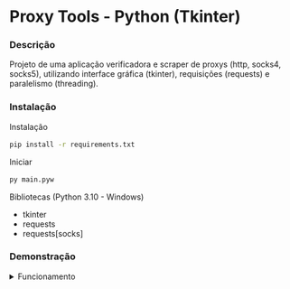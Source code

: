 # Proxy Tools - Python (Tkinter)

### Descrição

Projeto de uma aplicação verificadora e scraper de proxys (http, socks4, socks5), utilizando interface gráfica (tkinter), requisições (requests) e paralelismo (threading).

### Instalação 

Instalação
```bash
pip install -r requirements.txt
```

Iniciar 
```bash
py main.pyw
```

Bibliotecas (Python 3.10 - Windows)
- tkinter 
- requests
- requests[socks]

### Demonstração

<details>
<summary>Funcionamento</summary>

![demo](./github/demo_1.png)
![demo](./github/demo_2.png)

</details>

